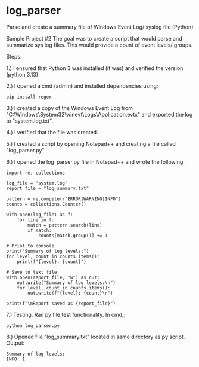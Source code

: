 # log_parser
Parse and create a summary file of Windows Event Log/ syslog file (Python)

Sample Project #2
The goal was to create a script that would parse and summarize sys log files. This would provide a count of event levels/ groups.

Steps:

1.) I ensured that Python 3 was installed (it was) and verified the version (python 3.13)

2.) I opened a cmd (admin) and installed dependencies using:

	pip install regex

3.) I created a copy of the Windows Event Log from "C:\Windows\System32\winevt\Logs\Application.evtx" and exported the log to "system.log.txt". 

4.) I verified that the file was created.

5.) I created a script by opening Notepad++ and creating a file called "log_parser.py" 

6.) I opened the log_parser.py file in Notepad++ and wrote the following:

	import re, collections

	log_file = "system.log"
	report_file = "log_summary.txt"

	pattern = re.compile(r"ERROR|WARNING|INFO")
	counts = collections.Counter()

	with open(log_file) as f:
    	for line in f:
        	match = pattern.search(line)
        	if match:
           		counts[match.group()] += 1

	# Print to console
	print("Summary of log levels:")
	for level, count in counts.items():
    	print(f"{level}: {count}")

	# Save to text file
	with open(report_file, "w") as out:
    	out.write("Summary of log levels:\n")
    	for level, count in counts.items():
        	out.write(f"{level}: {count}\n")

	print(f"\nReport saved as {report_file}")


7.) Testing. Ran py file test functionality. In cmd,:

	python log_parser.py

8.) Opened file "log_summary.txt" located in same directory as py script. Output:

	Summary of log levels:
	INFO: 1


